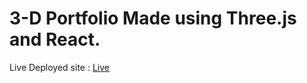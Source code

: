 
3-D Portfolio Made using Three.js and React.
===========================
Live Deployed site : [Live](https://bajrang.vercel.app/)

